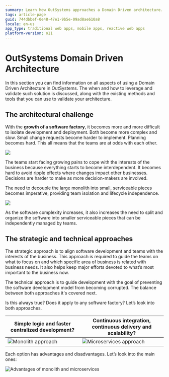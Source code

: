 ```yaml
---
summary: Learn how OutSystems approaches a Domain Driven architecture.
tags: article-page
guid: 744dbbef-0e48-47e1-9b5e-09ad8ae610a8
locale: en-us
app_type: traditional web apps, mobile apps, reactive web apps
platform-version: o11
---
```


# OutSystems Domain Driven Architecture

In this section you can find information on all aspects of using a Domain Driven Architecture in OutSystems. The when and how to leverage and validate such solution is discussed, along with the existing methods and tools that you can use to validate your architecture.

## The architectural challenge

With the **growth of a software factory**, it becomes more and more difficult to isolate development and deployment. Both become more complex and slow. Small change requests become harder to implement. Planning becomes hard. This all means that the teams are at odds with each other. 

![](images/outsystems_domain_driven_architecture_0.png)

The teams start facing growing pains to cope with the interests of the business because everything starts to become interdependent. It becomes hard to avoid ripple effects where changes impact other businesses. Decisions are harder to make as more decision-makers are involved. 

The need to decouple the large monolith into small, serviceable pieces becomes imperative, providing team isolation and lifecycle independence.

![](images/outsystems_domain_driven_architecture_1.png)

As the software complexity increases, it also increases the need to split and organize the software into smaller serviceable pieces that can be independently managed by teams.

## The strategic and technical approaches

The strategic approach is to align software development and teams with the interests of the business. This approach is required to guide the teams on what to focus on and which specific area of business is related with business needs. It also helps keep major efforts devoted to what’s most important to the business now.

The technical approach is to guide development with the goal of preventing the software development model from becoming corrupted. The balance between both approaches it's covered next.

Is this always true? Does it apply to any software factory? Let’s look into both approaches.

|Simple logic and faster centralized development?|Continuous integration, continuous delivery and scalability?|
|--|--|
|![Monolith approach](images/outsystems_domain_driven_architecture_2.png)|![Microservices approach](images/outsystems_domain_driven_architecture_3.png)|

   
Each option has advantages and disadvantages. Let’s look into the main ones:

![Advantages of monolith and microservices](images/outsystems_domain_driven_architecture_4.png)


